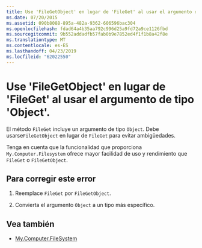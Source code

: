```yaml
---
title: Use 'FileGetObject' en lugar de 'FileGet' al usar el argumento de tipo 'Object'.
ms.date: 07/20/2015
ms.assetid: 090b8088-895a-482a-9362-606596bac304
ms.openlocfilehash: fdad64a4b35aa792c996d25a9fd72a9ce1126fbd
ms.sourcegitcommit: 9b552addadfb57fab0b9e7852ed4f1f1b8a42f8e
ms.translationtype: MT
ms.contentlocale: es-ES
ms.lasthandoff: 04/23/2019
ms.locfileid: "62022550"
---
```

# <a name="use-filegetobject-instead-of-fileget-when-using-argument-of-type-object"></a>Use 'FileGetObject' en lugar de 'FileGet' al usar el argumento de tipo 'Object'.
El método `FileGet` incluye un argumento de tipo `Object`. Debe usarse`FileGetObject` en lugar de `FileGet` para evitar ambigüedades.  
  
 Tenga en cuenta que la funcionalidad que proporciona `My.Computer.Filesystem` ofrece mayor facilidad de uso y rendimiento que `FileGet` o `FileGetObject`.  
  
## <a name="to-correct-this-error"></a>Para corregir este error  
  
1. Reemplace `FileGet` por `FileGetObject`.  
  
2. Convierta el argumento `Object` a un tipo más específico.  
  
## <a name="see-also"></a>Vea también

- [My.Computer.FileSystem](xref:Microsoft.VisualBasic.FileIO.FileSystem)
